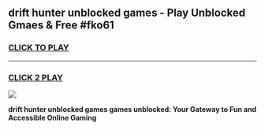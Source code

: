 
## drift hunter unblocked games - Play Unblocked Gmaes & Free #fko61
<h3>
<a href="https://premium.freeplayer.one?title=drift_hunter_unblocked_games&ref=03M">CLICK TO PLAY</a></h3>
<hr>

<h3>
<a href="https://premium.freeplayer.one?title=drift_hunter_unblocked_games&ref=03M">CLICK 2 PLAY</a>
  
</h3>

<a href="https://premium.freeplayer.one?title=drift_hunter_unblocked_games&ref=03M"><img src="https://clearcache.store/games.png"></a>


**drift hunter unblocked games games unblocked: Your Gateway to Fun and Accessible Online Gaming**
